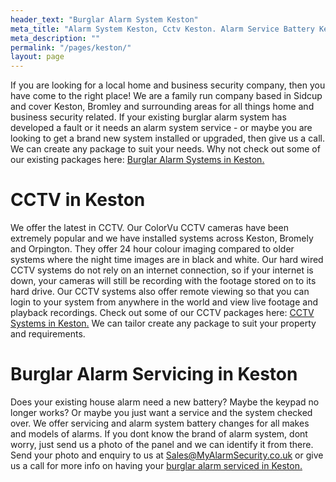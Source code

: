 ```yaml
---
header_text: "Burglar Alarm System Keston"
meta_title: "Alarm System Keston, Cctv Keston. Alarm Service Battery Keston - MyAlarm Security"
meta_description: ""
permalink: "/pages/keston/"
layout: page
---
```


If you are looking for a local home and business security company, then you have come to the right place! We are a family run company based in Sidcup and cover Keston, Bromley and surrounding areas for all things home and business security related. If your existing burglar alarm system has developed a fault or it needs an alarm system service - or maybe you are looking to get a brand new system installed or upgraded, then give us a call. We can create any package to suit your needs. Why not check out some of our existing packages here: [Burglar Alarm Systems in Keston.](/categories/burglar-alarms/)

# CCTV in Keston 

We offer the latest in CCTV. Our ColorVu CCTV cameras have been extremely popular and we have installed systems across Keston, Bromely and Orpington. They offer 24 hour colour imaging compared to older systems where the night time images are in black and white. Our hard wired CCTV systems do not rely on an internet connection, so if your internet is down, your cameras will still be recording with the footage stored on to its hard drive. Our CCTV systems also offer remote viewing so that you can login to your system from anywhere in the world and view live footage and playback recordings. Check out some of our CCTV packages here: [CCTV Systems in Keston.](/categories/cctv/) We can tailor create any package to suit your property and requirements.

# Burglar Alarm Servicing in Keston 

Does your existing house alarm need a new battery? Maybe the keypad no longer works? Or maybe you just want a service and the system checked over. We offer servicing and alarm system battery changes for all makes and models of alarms. If you dont know the brand of alarm system, dont worry, just send us a photo of the panel and we can identify it from there. Send your photo and enquiry to us at <Sales@MyAlarmSecurity.co.uk> or give us a call for more info on having your [burglar alarm serviced in Keston.](/categories/servicing-and-repairs/)